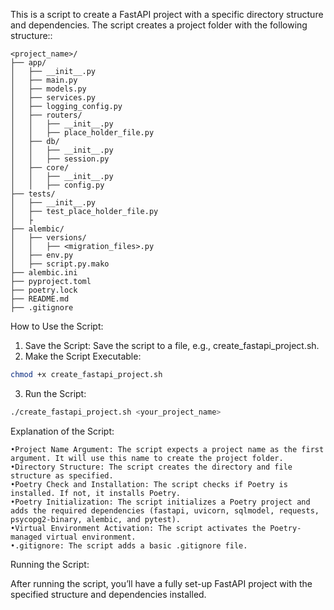 This is a script to create a FastAPI project with a specific directory structure and dependencies. The script creates a project folder with the following structure::
```plaintext
<project_name>/
├── app/
│   ├── __init__.py
│   ├── main.py
│   ├── models.py
│   ├── services.py
│   ├── logging_config.py
│   ├── routers/
│   │   ├── __init__.py
│   │   ├── place_holder_file.py
│   ├── db/
│   │   ├── __init__.py
│   │   ├── session.py
│   ├── core/
│   │   ├── __init__.py
│   │   ├── config.py
├── tests/
│   ├── __init__.py
│   ├── test_place_holder_file.py
│   ├
├── alembic/
│   ├── versions/
│   │   ├── <migration_files>.py
│   ├── env.py
│   ├── script.py.mako
├── alembic.ini
├── pyproject.toml
├── poetry.lock
├── README.md
├── .gitignore
```


How to Use the Script:

1. Save the Script:
Save the script to a file, e.g., create_fastapi_project.sh. 
2. Make the Script Executable:
```bash
chmod +x create_fastapi_project.sh
```
3. Run the Script:
```bash
./create_fastapi_project.sh <your_project_name>
```
Explanation of the Script:

	•Project Name Argument: The script expects a project name as the first argument. It will use this name to create the project folder.
	•Directory Structure: The script creates the directory and file structure as specified.
	•Poetry Check and Installation: The script checks if Poetry is installed. If not, it installs Poetry.
	•Poetry Initialization: The script initializes a Poetry project and adds the required dependencies (fastapi, uvicorn, sqlmodel, requests, psycopg2-binary, alembic, and pytest).
	•Virtual Environment Activation: The script activates the Poetry-managed virtual environment.
	•.gitignore: The script adds a basic .gitignore file.

Running the Script:

After running the script, you’ll have a fully set-up FastAPI project with the specified structure and dependencies installed.